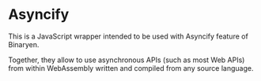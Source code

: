 # Asyncify

This is a JavaScript wrapper intended to be used with Asyncify feature of Binaryen.

Together, they allow to use asynchronous APIs (such as most Web APIs) from within WebAssembly written and compiled from any source language.
